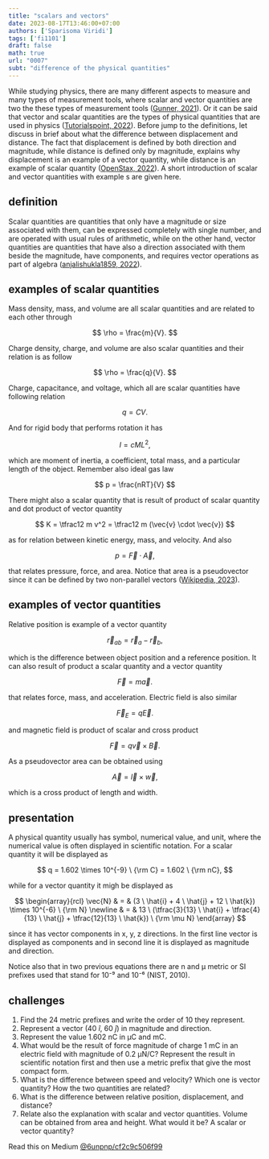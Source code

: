 ```yaml
---
title: "scalars and vectors"
date: 2023-08-17T13:46:00+07:00
authors: ['Sparisoma Viridi']
tags: ['fi1101']
draft: false
math: true
url: "0007"
subt: "difference of the physical quantities"
---
```


While studying physics, there are many different aspects to measure and many types of measurement tools, where scalar and vector quantities are two the these types of measurement tools ([Gunner, 2021](https://www.yourdictionary.com/articles/examples-vector-scalar-physics)). Or it can be said that vector and scalar quantities are the types of physical quantities that are used in physics ([Tutorialspoint, 2022](https://www.tutorialspoint.com/scalars-and-vectors)). Before jump to the definitions, let discuss in brief about what the difference between displacement and distance. The fact that displacement is defined by both direction and magnitude, while distance is defined only by magnitude, explains why displacement is an example of a vector quantity, while distance is an example of scalar quantity ([OpenStax, 2022](https://phys.libretexts.org/Bookshelves/College_Physics/Book%3A_College_Physics_1e_(OpenStax)/02%3A_Kinematics/2.02%3A_Vectors_Scalars_and_Coordinate_Systems)). A short introduction of scalar and vector quantities with example
s are given here.


## definition
Scalar quantities are quantities that only have a magnitude or size associated with them, can be expressed completely with single number, and are operated with usual rules of arithmetic, while on the other hand, vector quantities are quantities that have also a direction associated with them beside the magnitude, have components, and requires vector operations as part of algebra ([anjalishukla1859, 2022](https://www.geeksforgeeks.org/scalars-and-vectors/)).


## examples of scalar quantities
Mass density, mass, and volume are all scalar quantities and are related to each other through

$$
\rho = \frac{m}{V}.
$$

Charge density, charge, and volume are also scalar quantities and their relation is as follow

$$
\rho = \frac{q}{V}.
$$

Charge, capacitance, and voltage, which all are scalar quantities have following relation

$$
q = CV.
$$

And for rigid body that performs rotation it has

$$
I = cML^2,
$$

which are moment of inertia, a coefficient, total mass, and a particular length of the object. Remember also ideal gas law

$$
p = \frac{nRT}{V}
$$

There might also a scalar quantity that is result of product of scalar quantity and dot product of vector quantity

$$
K = \tfrac12 m v^2 = \tfrac12 m (\vec{v} \cdot \vec{v})
$$

as for relation between kinetic energy, mass, and velocity. And also

$$
p = \vec{F} \cdot \vec{A},
$$

that relates pressure, force, and area. Notice that area is a pseudovector since it can be defined by two non-parallel vectors ([Wikipedia, 2023](https://en.wikipedia.org/w/index.php?oldid=1167315476)).


## examples of vector quantities
Relative position is example of a vector quantity

$$
\vec{r}_{ab} = \vec{r}_a - \vec{r}_b,
$$

which is the difference between object position and a reference position. It can also result of product a scalar quantity and a vector quantity

$$
\vec{F} = m \vec{a}.
$$

that relates force, mass, and acceleration. Electric field is also similar

$$
\vec{F}_E = q \vec{E}.
$$

and magnetic field is product of scalar and cross product

$$
\vec{F} = q \vec{v} \times \vec{B}.
$$

As a pseudovector area can be obtained using

$$
\vec{A} = \vec{l} \times \vec{w},
$$

which is a cross product of length and width.


## presentation
A physical quantity usually has symbol, numerical value, and unit, where the numerical value is often displayed in scientific notation. For a scalar quantity it will be displayed as

$$
q = 1.602 \times 10^{-9} \ {\rm C} = 1.602  \ {\rm nC},
$$

while for a vector quantity it migh be displayed as

$$
\begin{array}{rcl}
\vec{N} & = & (3 \ \hat{i} + 4 \ \hat{j} +  12 \ \hat{k}) \times 10^{-6} \ {\rm N} \newline
& = & 13 \ (\tfrac{3}{13} \ \hat{i} + \tfrac{4}{13} \ \hat{j} +  \tfrac{12}{13} \ \hat{k}) \ {\rm \mu N}
\end{array}
$$

since it has vector components in x, y, z directions. In the first line vector is displayed as components and in second line it is displayed as magnitude and direction.

Notice also that in two previous equations there are n and μ metric or SI prefixes used that stand for 10⁻⁹ and 10⁻⁶ (NIST, 2010).

## challenges
1. Find the 24 metric prefixes and write the order of 10 they represent.
2. Represent a vector (40 $\hat{i}$, 60 $\hat{j}$) in magnitude and direction.
3. Represent the value 1.602 nC in μC and mC.
4. What would be the result of force magnitude of charge 1 mC in an electric field with magnitude of 0.2 μN/C? Represent the result in scientific notation first and then use a metric prefix that give the most compact form.
5. What is the difference between speed and velocity? Which one is vector quantity? How the two quantities are related?
6. What is the difference between relative position, displacement, and distance? 
7. Relate also the explanation with scalar and vector quantities.
Volume can be obtained from area and height. What would it be? A scalar or vector quantity?

Read this on Medium [@6unpnp/cf2c9c506f99](https://medium.com/@6unpnp/scalars-and-vectors-cf2c9c506f99)